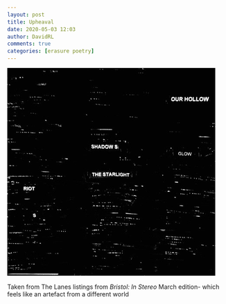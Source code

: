 ```yaml
---
layout: post
title: Upheaval
date: 2020-05-03 12:03
author: DavidRL
comments: true
categories: [erasure poetry]
---
```

<img src="/assets/images/articles/upheaval.jpeg" alt= "Nom" class="responsive"><br>

Taken from The Lanes listings from *Bristol: In Stereo* March edition- which feels like an artefact from a different world
